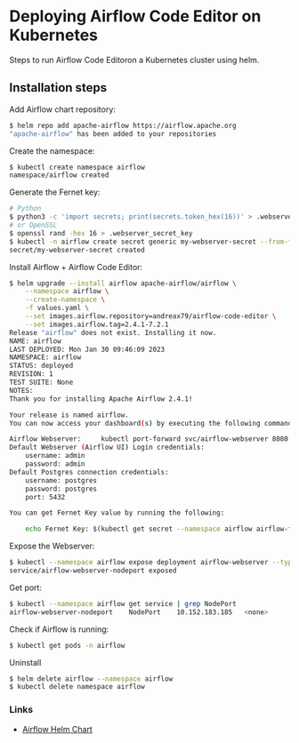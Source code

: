 # Deploying Airflow Code Editor on Kubernetes

Steps to run Airflow Code Editoron a Kubernetes cluster using helm.

## Installation steps

Add Airflow chart repository:
```bash
$ helm repo add apache-airflow https://airflow.apache.org
"apache-airflow" has been added to your repositories
```

Create the namespace:
```bash
$ kubectl create namespace airflow
namespace/airflow created
```

Generate the Fernet key:

```bash
# Python
$ python3 -c 'import secrets; print(secrets.token_hex(16))' > .webserver_secret_key
# or OpenSSL
$ openssl rand -hex 16 > .webserver_secret_key
$ kubectl -n airflow create secret generic my-webserver-secret --from-file=webserver-secret-key=.webserver_secret_key
secret/my-webserver-secret created
```

Install Airflow + Airflow Code Editor:
```bash
$ helm upgrade --install airflow apache-airflow/airflow \
    --namespace airflow \
    --create-namespace \
    -f values.yaml \
    --set images.airflow.repository=andreax79/airflow-code-editor \
    --set images.airflow.tag=2.4.1-7.2.1
Release "airflow" does not exist. Installing it now.
NAME: airflow
LAST DEPLOYED: Mon Jan 30 09:46:09 2023
NAMESPACE: airflow
STATUS: deployed
REVISION: 1
TEST SUITE: None
NOTES:
Thank you for installing Apache Airflow 2.4.1!

Your release is named airflow.
You can now access your dashboard(s) by executing the following command(s) and visiting the corresponding port at localhost in your browser:

Airflow Webserver:     kubectl port-forward svc/airflow-webserver 8080:8080 --namespace airflow
Default Webserver (Airflow UI) Login credentials:
    username: admin
    password: admin
Default Postgres connection credentials:
    username: postgres
    password: postgres
    port: 5432

You can get Fernet Key value by running the following:

    echo Fernet Key: $(kubectl get secret --namespace airflow airflow-fernet-key -o jsonpath="{.data.fernet-key}" | base64 --decode)
```

Expose the Webserver:
```bash
$ kubectl --namespace airflow expose deployment airflow-webserver --type=NodePort --name airflow-webserver-nodeport
service/airflow-webserver-nodeport exposed
```

Get port:
```bash
$ kubectl --namespace airflow get service | grep NodePort
airflow-webserver-nodeport    NodePort    10.152.183.185   <none>        8080:30383/TCP      29s
```

Check if Airflow is running:
```bash
$ kubectl get pods -n airflow
```

Uninstall
```bash
$ helm delete airflow --namespace airflow
$ kubectl delete namespace airflow
```

### Links

* [Airflow Helm Chart](https://github.com/airflow-helm/charts/tree/main/charts/airflow)
